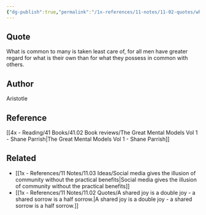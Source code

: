 ```yaml
---
{"dg-publish":true,"permalink":"/1x-references/11-notes/11-02-quotes/what-is-common-to-many-is-taken-least-care-of-for-all-men-have-greater-regard-for-what-is-their-own-than-for-what-they-possess-in-common-with-others-aristotle/","title":"What is common to many is taken least care of, for all men have greater regard for what is their own than for what they possess in common with others - Aristotle","created":"2024-12-11T21:50:11.811+03:00","updated":"2024-12-11T23:47:12.278+03:00"}
---
```



## Quote
What is common to many is taken least care of, for all men have greater regard for what is their own than for what they possess in common with others. 

## Author
Aristotle

## Reference
[[4x - Reading/41 Books/41.02 Book reviews/The Great Mental Models Vol 1 - Shane Parrish\|The Great Mental Models Vol 1 - Shane Parrish]]

## Related
- [[1x - References/11 Notes/11.03 Ideas/Social media gives the illusion of community without the practical benefits\|Social media gives the illusion of community without the practical benefits]]
- [[1x - References/11 Notes/11.02 Quotes/A shared joy is a double joy - a shared sorrow is a half sorrow.\|A shared joy is a double joy - a shared sorrow is a half sorrow.]]
